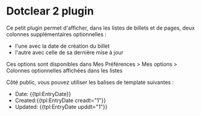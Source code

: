 Dotclear 2 plugin
=================

Ce petit plugin permet d'afficher, dans les listes de billets et de pages, deux colonnes supplémentaires optionnelles :

- l'une avec la date de création du billet
- l'autre avec celle de sa dernière mise à jour

Ces options sont disponibles dans Mes Préférences > Mes options > Colonnes optionnelles affichées dans les listes

Côté public, vous pouvez utiliser les balises de template suivantes :

- Date: {{tpl:EntryDate}}
- Created:{{tpl:EntryDate creadt="1"}}
- Updated: {{tpl:EntryDate upddt="1"}}
